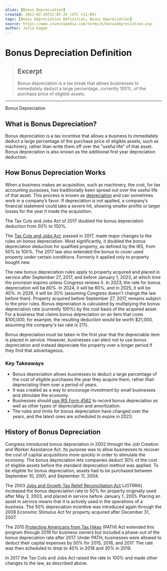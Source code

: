 ```yaml
---
alias: [Bonus Depreciation]
created: 2021-02-28T22:07:35 (UTC +11:00)
tags: [Bonus Depreciation Definition, Bonus Depreciation]
source: https://www.investopedia.com/terms/b/bonusdepreciation.asp
author: Julia Kagan
---
```


# Bonus Depreciation Definition

> ## Excerpt
> Bonus depreciation is a tax break that allows businesses to immediately deduct a large percentage, currently 100%, of the purchase price of eligible assets.

---

Bonus Depreciation
## What is Bonus Depreciation?

Bonus depreciation is a tax incentive that allows a business to immediately deduct a large percentage of the purchase price of eligible assets, such as machinery, rather than write them off over the "useful life" of that asset. Bonus depreciation is also known as the additional first year depreciation deduction.

## How Bonus Depreciation Works

When a business makes an acquisition, such as machinery, the cost, for tax accounting purposes, has traditionally been spread out over the useful life of that asset. This process is known as [depreciation](https://www.investopedia.com/terms/d/depreciation.asp) and can sometimes work in a company’s favor. If depreciation is not applied, a company’s financial statement could take a severe hit, showing smaller profits or larger losses for the year it made the acquisition.

The Tax Cuts and Jobs Act of 2017 doubled the bonus depreciation deduction from 50% to 100%.

The [Tax Cuts and Jobs Act](https://www.investopedia.com/taxes/trumps-tax-reform-plan-explained/), passed in 2017, made major changes to the rules on bonus depreciation. Most significantly, it doubled the bonus depreciation deduction for qualified property, as defined by the IRS, from 50% to 100%. The 2017 law also extended the bonus to cover used property under certain conditions. Formerly it applied only to property bought new.

The new bonus depreciation rules apply to property acquired and placed in service after September 27, 2017, and before January 1, 2023, at which time the provision expires unless Congress renews it. In 2023, the rate for bonus depreciation will be 80%. In 2024, it will be 60%, and in 2025, it will be 40%. In 2026, it will be 20% (assuming Congress doesn't change the law before then). Property acquired before September 27, 2017, remains subject to the prior rules. Bonus depreciation is calculated by multiplying the bonus depreciation rate (currently 100%) by the cost basis of the acquired asset. For a business that claims bonus depreciation on an item that costs $100,000, for example, the resulting deduction would be worth $21,000, assuming the company's tax rate is 21%.

Bonus depreciation must be taken in the first year that the depreciable item is placed in service. However, businesses can elect not to use bonus depreciation and instead depreciate the property over a longer period if they find that advantageous.

### Key Takeaways

-   Bonus depreciation allows businesses to deduct a large percentage of the cost of eligible purchases the year they acquire them, rather than depreciating them over a period of years.
-   It was created as a way to encourage investment by small businesses and stimulate the economy.
-   Businesses should [use IRS Form 4562](https://www.investopedia.com/articles/personal-finance/022415/filling-out-form-4562-stepbystep.asp) to record bonus depreciation as well as other types of depreciation and amortization.
-   The rules and limits for bonus depreciation have changed over the years, and the latest ones are scheduled to expire in 2023.

## History of Bonus Depreciation

Congress introduced bonus depreciation in 2002 through the Job Creation and Worker Assistance Act. Its purpose was to allow businesses to recover the cost of capital acquisitions more quickly in order to stimulate the economy. The bonus depreciation lets companies deduct 30% of the cost of eligible assets before the standard depreciation method was applied. To be eligible for bonus depreciation, assets had to be purchased between September 10, 2001, and September 11, 2004.

The 2003 [Jobs and Growth Tax Relief Reconciliation Act](https://www.investopedia.com/terms/j/jgtrra.asp) (JGTRRA) increased the bonus depreciation rate to 50% for property originally used after May 3, 2003, and placed in service before January 1, 2005. Placing an asset in service means that it is actively used in the operations of a business. The 50% depreciation incentive was introduced again through the 2008 Economic Stimulus Act for property acquired after December 31, 2007.

The 2015 [Protecting Americans from Tax Hikes](https://www.investopedia.com/terms/p/path-act.asp) (PATH) Act extended this program through 2019 for business owners but included a phase-out of the bonus depreciation rate after 2017. Under PATH, businesses were allowed to deduct their capital expenses by 50% for 2015, 2016, and 2017. The rate was then scheduled to drop to 40% in 2018 and 30% in 2019.

In 2017 the Tax Cuts and Jobs Act raised the rate to 100% and made other changes to the law, as described above.
